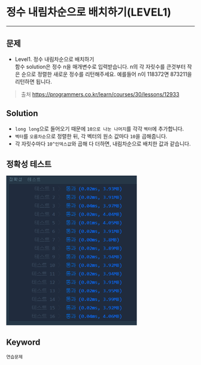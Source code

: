 # 정수 내림차순으로 배치하기(LEVEL1)
---
## 문제
- Level1. 정수 내림차순으로 배치하기</br>
함수 solution은 정수 n을 매개변수로 입력받습니다. n의 각 자릿수를 큰것부터 작은 순으로 정렬한 새로운 정수를 리턴해주세요. 예를들어 n이 118372면 873211을 리턴하면 됩니다.

> 출처 https://programmers.co.kr/learn/courses/30/lessons/12933

## Solution
- ```long long```으로 들어오기 때문에 ```10으로 나눈 나머지```를 각각 ```벡터```에 추가합니다.
- ```벡터```를 ```오름차순```으로 정렬한 뒤, 각 벡터의 원소 값마다 ``10``을 곱해줍니다.
- 각 자릿수마다 ```10^인덱스값```와 곱해 다 더하면, 내림차순으로 배치한 값과 같습니다.

## 정확성 테스트 
<img src = "Lv1-24_confirm.PNG" widith="350" height="400">

## Keyword
```연습문제```

